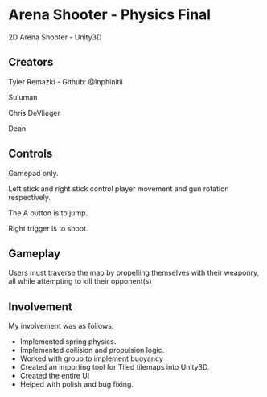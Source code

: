 # Arena Shooter - Physics Final
2D Arena Shooter - Unity3D

## Creators
Tyler Remazki - Github: @Inphinitii

Suluman

Chris DeVlieger

Dean

## Controls
Gamepad only.

Left stick and right stick control player movement and gun rotation respectively.

The A button is to jump.

Right trigger is to shoot. 

## Gameplay
Users must traverse the map by propelling themselves with their weaponry, all while
attempting to kill their opponent(s)

## Involvement
My involvement was as follows:
- Implemented spring physics.
- Implemented collision and propulsion logic.
- Worked with group to implement buoyancy
- Created an importing tool for Tiled tilemaps into Unity3D.
- Created the entire UI
- Helped with polish and bug fixing.

